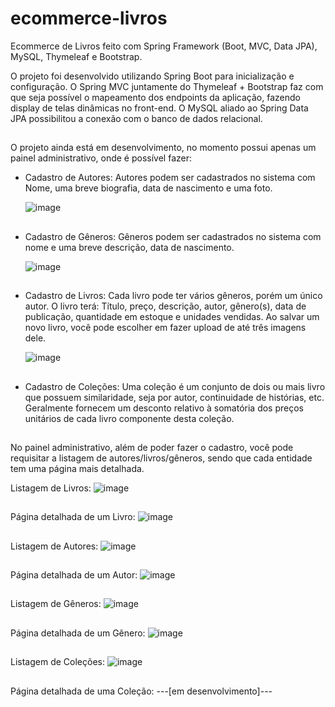 # ecommerce-livros
Ecommerce de Livros feito com Spring Framework (Boot, MVC, Data JPA), MySQL, Thymeleaf e Bootstrap.

O projeto foi desenvolvido utilizando Spring Boot para inicialização e configuração.
O Spring MVC juntamente do Thymeleaf + Bootstrap faz com que seja possível o mapeamento dos endpoints da aplicação, fazendo display de telas dinâmicas no front-end.
O MySQL aliado ao Spring Data JPA possibilitou a conexão com o banco de dados relacional.

##

O projeto ainda está em desenvolvimento, no momento possui apenas um painel administrativo, onde é possível fazer:
  - Cadastro de Autores:
    Autores podem ser cadastrados no sistema com Nome, uma breve biografia, data de nascimento e uma foto.
    
    ![image](https://user-images.githubusercontent.com/106701116/194637393-81144bdc-80cd-49e1-8e68-fb891c8d075b.png)

    ##
    
  - Cadastro de Gêneros:
    Gêneros podem ser cadastrados no sistema com nome e uma breve descrição, data de nascimento.
    
    ![image](https://user-images.githubusercontent.com/106701116/194637418-1a6cff7e-e776-4b85-8085-10760b7226f4.png)

    ##

  - Cadastro de Livros:
    Cada livro pode ter vários gêneros, porém um único autor.
    O livro terá: Título, preço, descrição, autor, gênero(s), data de publicação, quantidade em estoque e unidades vendidas. 
    Ao salvar um novo livro, você pode escolher em fazer upload de até três imagens dele.
    
    ![image](https://user-images.githubusercontent.com/106701116/194637348-6f858d39-456f-486f-b7b0-bcd354fc8107.png)

    ##
    
   - Cadastro de Coleções:
     Uma coleção é um conjunto de dois ou mais livro que possuem similaridade, seja por autor, continuidade de histórias, etc. Geralmente fornecem um desconto relativo      à somatória dos preços unitários de cada livro componente desta coleção.
     
     ##
    
No painel administrativo, além de poder fazer o cadastro, você pode requisitar a listagem de autores/livros/gêneros, sendo que cada entidade tem uma página mais detalhada.

Listagem de Livros:
![image](https://user-images.githubusercontent.com/106701116/196292343-23439c8c-f9a5-4c25-93be-7eaeafc69ed1.png)

##

Página detalhada de um Livro:
![image](https://user-images.githubusercontent.com/106701116/196292381-fc1d8798-d8b7-4280-9c1d-d53d34f4c92d.png)

##

Listagem de Autores:
![image](https://user-images.githubusercontent.com/106701116/196292407-223b0b5b-f9ed-4b27-ae4b-1afad9a8fc3f.png)

##

Página detalhada de um Autor:
![image](https://user-images.githubusercontent.com/106701116/196292430-adb954a7-f10e-4c0f-8ee3-06938333b8c1.png)

##

Listagem de Gêneros:
![image](https://user-images.githubusercontent.com/106701116/196292457-5033b010-b31f-46e9-a927-31aecf9193cd.png)

##

Página detalhada de um Gênero:
![image](https://user-images.githubusercontent.com/106701116/196292474-8725baf9-0d00-4d7f-9ff1-a08299ff3f4b.png)
  
##

Listagem de Coleções:
![image](https://user-images.githubusercontent.com/106701116/196292729-94ce4494-e56e-41e8-8a69-cc367ca72993.png)

##

Página detalhada de uma Coleção:
    ---[em desenvolvimento]---
  
